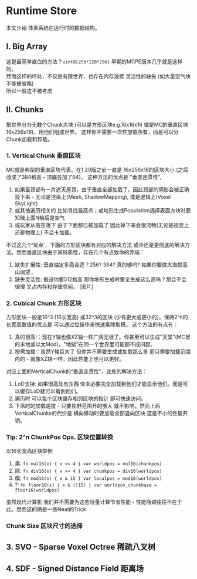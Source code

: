 
# Runtime Store

本文介绍 体素系统在运行时的数据结构。

## I. Big Array
这是最简单直白的方法？`uint8[256*128*256]` 早期的MCPE版本几乎就是这样的。  
然而这样的坏处，不仅是有限世界，也存在内存浪费 灵活性的缺失 (如大量空气块不能被省略)  
所以一般这不被考虑


## II. Chunks

把世界分为无数个Chunk大块 (可以是方形区块e.g.16x16x16 或是MC的垂直区块16x256x16)，用他们组成世界。
这样你不需要一次性加载所有，而是可以分Chunk加载和卸载。

### 1. Vertical Chunk 垂直区块
MC就是典型的垂直区块代表。在1.20版之前一直是 16x256x16的区块大小 (之后改成了384格高 - 顶底各加了64)。
这种方法的优点是 "垂直连贯性", 

1. 如果最顶部有一片遮天屋顶，由于垂直全部加载了。因此顶部的阴影会被正确投下来 - 无论是渲染上(Mesh, ShadowMapping), 或是逻辑上(Voxel SkyLight)
2. 或其他遍历相关的 比如寻找最高点；或地形生成Population选择表面方块时要知晓上面N格后是空气
3. 或玩家从高空落下 由于下面都已被加载了 因此掉下来会很流畅(无论是视觉上还是物理上) 不会卡加载。

不过这几个‘优点’，下面的方形区块都有对应的解决方法 或许还是更彻底的解决方法。然而垂直区块由于其特质性，存在几个有点致命的弊端：

1. 缺失扩展性: 垂直轴定多高合适？256? 384? 真的够吗? 如果你要做大海拔高山阔望..
2. 缺失灵活性: 假设你要512格高 那你地形生成时要全生成这么高吗？那会不会很慢 又占内存和存储空间。
[图片]

### 2. Cubical Chunk 方形区块

方形区块一般是16^3 (16长宽高) 或32^3的区块 (少有更大或更小的)。保持2^n的长宽高数值的优点是 可以通过位操作来快速乘除取模。
这个方法的有点有：

1. 真的很高!：现在Y轴也像XZ轴一样广阔无垠了。你甚至可以生成"天堂"(MC里的末地或以太Mod)，"地狱"在同一个世界里可能都不成问题。
2. 按需加载：虽然Y轴巨大了 但你并不需要生成或加载那么多 而只需要加载范围内的 - 就像XZ轴一样。因此性能上也可以更好。

对应上面的VerticalChunk的“垂直连贯性”，此处的解决方法：

1. LoD支持: 如果很高处有东西 你未必要完全加载到他们才能显示他们。而是可以缓存LoD就可以看到他们。
2. 遍历时 可以每个区块缓存相邻区块的指针 即可快速访问。
3. 下落时的加载速度 - 只要视野范围开的够大 就不影响。然而上面VerticalChunks的代价是 横向移动时要加载全部竖向区块 这是不小的性能开销。

### Tip: 2^n ChunkPos Ops. 区块位置转换

以16长宽高区块举例
1. 乘: `fn mul16(x) { x << 4 } var worldpos = mul16(chunkpos)`
2. 除: `fn div16(x) { x >> 4 } var chunkpos = div16(worldpos)`
3. 模: `fn mod16(x) { x & 15 } var localpos = mod16(worldpos)`
4. ?: `fn floor16(x) { x & (!15) } var worldpos_chunkbase = floor16(worldpos)`

虽然现代计算机 我们并不需要为这些轻量计算节省性能 - 性能瓶颈往往不在于此。然而这的确是一些Neat的Trick

### Chunk Size 区块尺寸的选择

## 3. SVO - Sparse Voxel Octree 稀疏八叉树
## 4. SDF - Signed Distance Field 距离场
